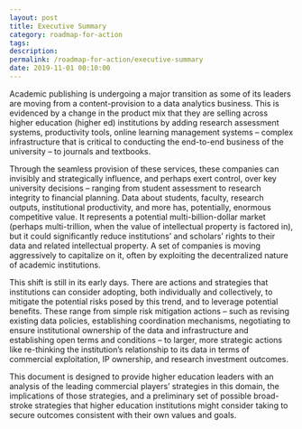 ```yaml
---
layout: post
title: Executive Summary
category: roadmap-for-action
tags:
description:
permalink: /roadmap-for-action/executive-summary
date: 2019-11-01 00:10:00
---
```


Academic publishing is undergoing a major transition as some of its leaders are moving
from a content-provision to a data analytics business. This is evidenced by a change in
the product mix that they are selling across higher education (higher ed) institutions by
adding research assessment systems, productivity tools, online learning management
systems – complex infrastructure that is critical to conducting the end-to-end business
of the university – to journals and textbooks.

Through the seamless provision of these services, these companies can invisibly and
strategically influence, and perhaps exert control, over key university decisions –
ranging from student assessment to research integrity to financial planning. Data about
students, faculty, research outputs, institutional productivity, and more has,
potentially, enormous competitive value. It represents a potential multi-billion-dollar
market (perhaps multi-trillion, when the value of intellectual property is factored in),
but it could significantly reduce institutions’ and scholars’ rights to their data and
related intellectual property. A set of companies is moving aggressively to capitalize on
it, often by exploiting the decentralized nature of academic institutions.

This shift is still in its early days. There are actions and strategies that institutions can
consider adopting, both individually and collectively, to mitigate the potential risks
posed by this trend, and to leverage potential benefits. These range from simple risk
mitigation actions – such as revising existing data policies, establishing coordination
mechanisms, negotiating to ensure institutional ownership of the data and
infrastructure and establishing open terms and conditions – to larger, more strategic
actions like re-thinking the institution’s relationship to its data in terms of commercial
exploitation, IP ownership, and research investment outcomes.

This document is designed to provide higher education leaders with an analysis of the
leading commercial players’ strategies in this domain, the implications of those
strategies, and a preliminary set of possible broad-stroke strategies that higher
education institutions might consider taking to secure outcomes consistent with their
own values and goals.
